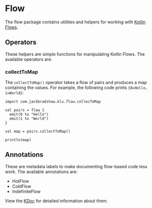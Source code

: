 # Flow

The flow package contains utilities and helpers for working with [Kotlin Flows](https://kotlinlang.org/docs/flow.html).

## Operators

These helpers are simple functions for manipulating Kotlin Flows. The available operators are:

### collectToMap

The `collectToMap()` operator takes a flow of pairs and produces a map containing the values. For example, the following
code prints `{0=Hello, 1=World}`:

```
import com.jackbradshaw.klu.flow.collecToMap

val pairs = flow {
  emit(0 to "Hello")
  emit(1 to "World")
}

val map = pairs.collectToMap()

println(map)
```

## Annotations

These are metadata labels to make documenting flow-based code less work. The available annotations are:

- HotFlow
- ColdFlow
- IndefiniteFlow

View the [KDoc](https://github.com/jack-bradshaw/monorepo/blob/main/first_party/com/jackbradshaw/klu/flow/Annotations.kt) for
detailed information about them.